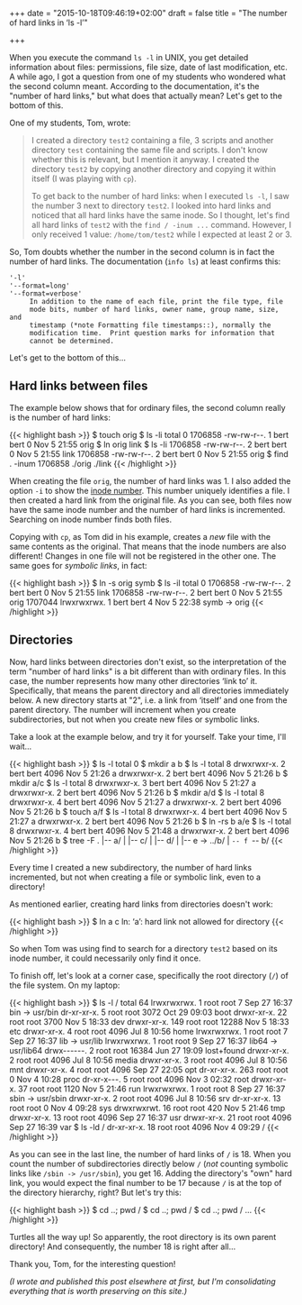 +++
date = "2015-10-18T09:46:19+02:00"
draft = false
title = "The number of hard links in ‘ls -l’"

+++

When you execute the command `ls -l` in UNIX, you get detailed information about files: permissions, file size, date of last modification, etc. A while ago, I got a question from one of my students who wondered what the second column meant. According to the documentation, it's the "number of hard links," but what does that actually mean? Let's get to the bottom of this.

<!--more-->

One of my students, Tom, wrote:

> I created a directory `test2` containing a file, 3 scripts and another directory `test` containing the same file and scripts. I don't know whether this is relevant, but I mention it anyway. I created the directory `test2` by copying another directory and copying it within itself (I was playing with `cp`).
>
> To get back to the number of hard links: when I executed `ls -l`, I saw the number 3 next to directory `test2`. I looked into hard links and noticed that all hard links have the same inode. So I thought, let's find all hard links of `test2` with the `find / -inum ...` command. However, I only received 1 value: `/home/tom/test2` while I expected at least 2 or 3.

So, Tom doubts whether the number in the second column is in fact the number of hard links. The documentation (`info ls`) at least confirms this:

```
'-l'
'--format=long'
'--format=verbose'
     In addition to the name of each file, print the file type, file
     mode bits, number of hard links, owner name, group name, size, and
     timestamp (*note Formatting file timestamps::), normally the
     modification time.  Print question marks for information that
     cannot be determined.
```

Let's get to the bottom of this...

## Hard links between files

The example below shows that for ordinary files, the second column really is the number of hard links:

{{< highlight bash >}}
$ touch orig
$ ls -li
total 0
1706858 -rw-rw-r--. 1 bert bert 0 Nov  5 21:55 orig
$ ln orig link
$ ls -li
1706858 -rw-rw-r--. 2 bert bert 0 Nov  5 21:55 link
1706858 -rw-rw-r--. 2 bert bert 0 Nov  5 21:55 orig
$ find . -inum 1706858
./orig
./link
{{< /highlight >}}

When creating the file `orig`, the number of hard links was 1. I also added the option `-i` to show the [inode number](https://en.wikipedia.org/wiki/Inode). This number uniquely identifies a file. I then created a hard link from the original file. As you can see, both files now have the same inode number and the number of hard links is incremented. Searching on inode number finds both files.

Copying with `cp`, as Tom did in his example, creates a *new* file with the same contents as the original. That means that the inode numbers are also different! Changes in one file will not be registered in the other one. The same goes for *symbolic links*, in fact:

{{< highlight bash >}}
$ ln -s orig symb
$ ls -il
total 0
1706858 -rw-rw-r--. 2 bert bert 0 Nov  5 21:55 link
1706858 -rw-rw-r--. 2 bert bert 0 Nov  5 21:55 orig
1707044 lrwxrwxrwx. 1 bert bert 4 Nov  5 22:38 symb -> orig
{{< /highlight >}}

## Directories

Now, hard links between directories don't exist, so the interpretation of the term "number of hard links" is a bit different than with ordinary files. In this case, the number represents how many other directories ‘link to’ it. Specifically, that means the parent directory and all directories immediately below. A new directory starts at "2", i.e. a link from ‘itself’ and one from the parent directory. The number will increment when you create subdirectories, but not when you create new files or symbolic links.

Take a look at the example below, and try it for yourself. Take your time, I'll wait...

{{< highlight bash >}}
$ ls -l
total 0
$ mkdir a b
$ ls -l
total 8
drwxrwxr-x. 2 bert bert 4096 Nov  5 21:26 a
drwxrwxr-x. 2 bert bert 4096 Nov  5 21:26 b
$ mkdir a/c
$ ls -l
total 8
drwxrwxr-x. 3 bert bert 4096 Nov  5 21:27 a
drwxrwxr-x. 2 bert bert 4096 Nov  5 21:26 b
$ mkdir a/d
$ ls -l
total 8
drwxrwxr-x. 4 bert bert 4096 Nov  5 21:27 a
drwxrwxr-x. 2 bert bert 4096 Nov  5 21:26 b
$ touch a/f
$ ls -l
total 8
drwxrwxr-x. 4 bert bert 4096 Nov  5 21:27 a
drwxrwxr-x. 2 bert bert 4096 Nov  5 21:26 b
$ ln -rs b a/e
$ ls -l
total 8
drwxrwxr-x. 4 bert bert 4096 Nov  5 21:48 a
drwxrwxr-x. 2 bert bert 4096 Nov  5 21:26 b
$ tree -F
.
|-- a/
|   |-- c/
|   |-- d/
|   |-- e -> ../b/
|   `-- f
`-- b/
{{< /highlight >}}

Every time I created a new subdirectory, the number of hard links incremented, but not when creating a file or symbolic link, even to a directory!

As mentioned earlier, creating hard links from directories doesn't work:

{{< highlight bash >}}
$ ln a c
ln: ‘a’: hard link not allowed for directory
{{< /highlight >}}

So when Tom was using find to search for a directory `test2` based on its inode number, it could necessarily only find it once.

To finish off, let's look at a corner case, specifically the root directory (`/`) of the file system. On my laptop:

{{< highlight bash >}}
$ ls -l /
total 64
lrwxrwxrwx.   1 root root     7 Sep 27 16:37 bin -> usr/bin
dr-xr-xr-x.   5 root root  3072 Oct 29 09:03 boot
drwxr-xr-x.  22 root root  3700 Nov  5 18:33 dev
drwxr-xr-x. 149 root root 12288 Nov  5 18:33 etc
drwxr-xr-x.   4 root root  4096 Jul  8 10:56 home
lrwxrwxrwx.   1 root root     7 Sep 27 16:37 lib -> usr/lib
lrwxrwxrwx.   1 root root     9 Sep 27 16:37 lib64 -> usr/lib64
drwx------.   2 root root 16384 Jun 27 19:09 lost+found
drwxr-xr-x.   2 root root  4096 Jul  8 10:56 media
drwxr-xr-x.   3 root root  4096 Jul  8 10:56 mnt
drwxr-xr-x.   4 root root  4096 Sep 27 22:05 opt
dr-xr-xr-x. 263 root root     0 Nov  4 10:28 proc
dr-xr-x---.   5 root root  4096 Nov  3 02:32 root
drwxr-xr-x.  37 root root  1120 Nov  5 21:46 run
lrwxrwxrwx.   1 root root     8 Sep 27 16:37 sbin -> usr/sbin
drwxr-xr-x.   2 root root  4096 Jul  8 10:56 srv
dr-xr-xr-x.  13 root root     0 Nov  4 09:28 sys
drwxrwxrwt.  16 root root   420 Nov  5 21:46 tmp
drwxr-xr-x.  13 root root  4096 Sep 27 16:37 usr
drwxr-xr-x.  21 root root  4096 Sep 27 16:39 var
$ ls -ld /
dr-xr-xr-x. 18 root root 4096 Nov  4 09:29 /
{{< /highlight >}}

As you can see in the last line, the number of hard links of `/` is 18. When you count the number of subdirectories directly below `/` (*not* counting symbolic links like `/sbin -> /usr/sbin`), you get 16. Adding the directory's "own" hard link, you would expect the final number to be 17 because `/` is at the top of the directory hierarchy, right? But let's try this:

{{< highlight bash >}}
$ cd ..; pwd
/
$ cd ..; pwd
/
$ cd ..; pwd
/
...
{{< /highlight >}}

Turtles all the way up! So apparently, the root directory is its own parent directory! And consequently, the number 18 is right after all...

Thank you, Tom, for the interesting question!

*(I wrote and published this post elsewhere at first, but I'm consolidating everything that is worth preserving on this site.)*

